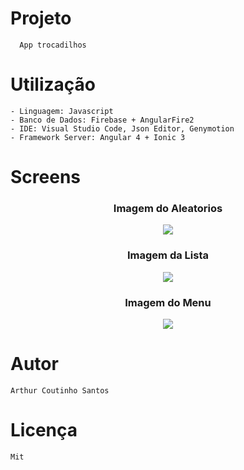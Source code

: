 # Projeto
```
  App trocadilhos
 ``` 
# Utilização
```
- Linguagem: Javascript 
- Banco de Dados: Firebase + AngularFire2
- IDE: Visual Studio Code, Json Editor, Genymotion
- Framework Server: Angular 4 + Ionic 3
```

# Screens

<h3 align="center">Imagem do Aleatorios</h3>
<p align="center"><img src="https://artcousan.github.io/Projeto_Integrador_2_Semestre/Projeto/PI2/home.png"></p>
<h3 align="center">Imagem da Lista </h3>
<p align="center"><img src="https://artcousan.github.io/Projeto_Integrador_2_Semestre/Projeto/PI2/relatorio.png"></p>
<h3 align="center">Imagem do Menu</h3>
<p align="center"><img src="https://artcousan.github.io/Projeto_Integrador_2_Semestre/Projeto/PI2/venda.png"></p>

# Autor

```
Arthur Coutinho Santos
```

# Licença

```
Mit
```
